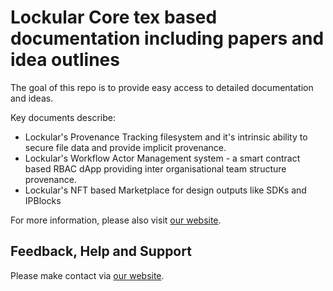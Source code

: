 # Lockular Core tex based documentation including papers and idea outlines

The goal of this repo is to provide easy access to detailed documentation and ideas.

Key documents describe:
- Lockular's Provenance Tracking filesystem and it's intrinsic ability to secure file data and provide implicit provenance.
- Lockular's Workflow Actor Management system - a smart contract based RBAC dApp providing inter organisational team structure provenance.
- Lockular's NFT based Marketplace for design outputs like SDKs and IPBlocks

For more information, please also visit [our website](https://lockular.com/).

## Feedback, Help and Support
Please make contact via [our website](https://lockular.com/).
